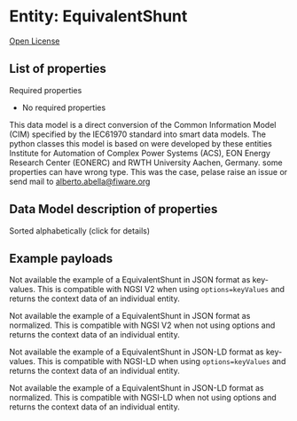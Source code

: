 Entity: EquivalentShunt  
=======================  
[Open License](https://github.com/smart-data-models//dataModel.EnergyCIM/blob/master/EquivalentShunt/LICENSE.md)  

## List of properties  

Required properties  
- No required properties    
This data model is a direct conversion of the Common Information Model (CIM) specified by the IEC61970 standard into smart data models. The python classes this model is based on were developed by these entities Institute for Automation of Complex Power Systems (ACS), EON Energy Research Center (EONERC) and RWTH University Aachen, Germany. some properties can have wrong type. This was the case, pelase raise an issue or send mail to alberto.abella@fiware.org  
## Data Model description of properties  
Sorted alphabetically (click for details)  
## Example payloads    
Not available the example of a EquivalentShunt in JSON format as key-values. This is compatible with NGSI V2 when  using `options=keyValues` and returns the context data of an individual entity.  
Not available the example of a EquivalentShunt in JSON format as normalized. This is compatible with NGSI V2 when not using options and returns the context data of an individual entity.  
Not available the example of a EquivalentShunt in JSON-LD format as key-values. This is compatible with NGSI-LD when  using `options=keyValues` and returns the context data of an individual entity.  
Not available the example of a EquivalentShunt in JSON-LD format as normalized. This is compatible with NGSI-LD when not using options and returns the context data of an individual entity.  
